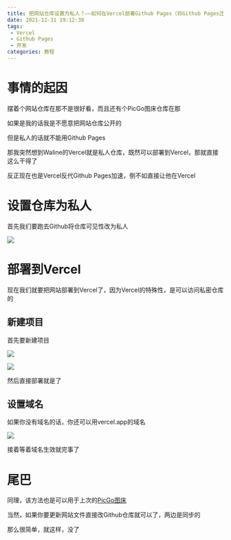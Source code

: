 ```yaml
---
title: 把网站仓库设置为私人？——如何在Vercel部署Github Pages（将Github Pages迁移至Vercel）
date: 2021-12-31 19:12:38
tags:
 - Vercel
 - Github Pages
 - 开发
categories: 教程
---
```


# 事情的起因

摆着个网站仓库在那不是很好看，而且还有个PicGo图床仓库在那

如果是我的话我是不愿意把网站仓库公开的

但是私人的话就不能用Github Pages

那我突然想到Waline的Vercel就是私人仓库，既然可以部署到Vercel，那就直接这么干得了

反正现在也是Vercel反代Github Pages加速，倒不如直接让他在Vercel

# 设置仓库为私人

首先我们要跑去Github将仓库可见性改为私人

![](https://pic.lanta.cyou/img/2021-12-31_19-16.png)

# 部署到Vercel

现在我们就要把网站部署到Vercel了，因为Vercel的特殊性，是可以访问私密仓库的

## 新建项目

首先要新建项目

![](https://pic.lanta.cyou/img/2021-12-31_19-18.png)

![](https://pic.lanta.cyou/img/2021-12-31_19-19.png)

然后直接部署就是了

## 设置域名

如果你没有域名的话，你还可以用vercel.app的域名

![](https://pic.lanta.cyou/img/2021-12-31_19-21.png)

接着等着域名生效就完事了

# 尾巴

同理，该方法也是可以用于上次的[PicGo图床](https://www.lanta.cyou/2021/12/17/picgo/)

当然，如果你要更新网站文件直接改Github仓库就可以了，两边是同步的

那么很简单，就这样，没了

